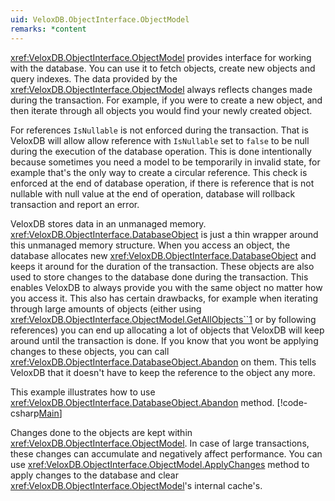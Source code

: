 ```yaml
---
uid: VeloxDB.ObjectInterface.ObjectModel
remarks: *content
---
```

<xref:VeloxDB.ObjectInterface.ObjectModel> provides interface for working with the database. You can use it to fetch objects, create new objects and query indexes. The data provided by the <xref:VeloxDB.ObjectInterface.ObjectModel> always reflects changes made during the transaction. For example, if you were to create a new object, and then iterate through all objects you would find your newly created object.

For references `IsNullable` is not enforced during the transaction. That is VeloxDB will allow allow reference with `IsNullable` set to `false` to be null during the execution of the database operation. This is done intentionally because sometimes you need a model to be temporarily in invalid state, for example that's the only way to create a circular reference. This check is enforced at the end of database operation, if there is reference that is not nullable with null value at the end of operation, database will rollback transaction and report an error.

VeloxDB stores data in an unmanaged memory. <xref:VeloxDB.ObjectInterface.DatabaseObject> is just a thin wrapper around this unmanaged memory structure. When you access an object, the database allocates new <xref:VeloxDB.ObjectInterface.DatabaseObject> and keeps it around for the duration of the transaction. These objects are also used to store changes to the database done during the transaction. This enables VeloxDB to always provide you with the same object no matter how you access it. This also has certain drawbacks, for example when iterating through large amounts of objects (either using <xref:VeloxDB.ObjectInterface.ObjectModel.GetAllObjects``1> or by following references) you can end up allocating a lot of objects that VeloxDB will keep around until the transaction is done. If you know that you wont be applying changes to these objects, you can call <xref:VeloxDB.ObjectInterface.DatabaseObject.Abandon> on them. This tells VeloxDB that it doesn't have to keep the reference to the object any more.

This example illustrates how to use <xref:VeloxDB.ObjectInterface.DatabaseObject.Abandon> method.
[!code-csharp[Main](../../Samples/ModelExamples/WeatherStation.cs#CountNewCities)]

Changes done to the objects are kept within <xref:VeloxDB.ObjectInterface.ObjectModel>. In case of large transactions, these changes can accumulate and negatively affect performance. You can use <xref:VeloxDB.ObjectInterface.ObjectModel.ApplyChanges> method to apply changes to the database and clear <xref:VeloxDB.ObjectInterface.ObjectModel>'s internal cache's.